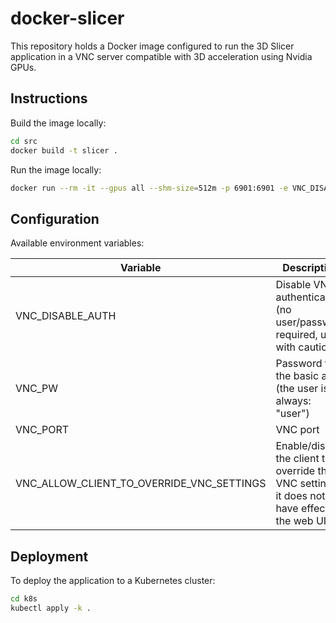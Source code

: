 # docker-slicer

This repository holds a Docker image configured to run the 3D Slicer application in a VNC server compatible with 3D acceleration using Nvidia GPUs.

## Instructions

Build the image locally:

```bash
cd src
docker build -t slicer . 
```

Run the image locally:

```bash
docker run --rm -it --gpus all --shm-size=512m -p 6901:6901 -e VNC_DISABLE_AUTH=true --user root slicer
```

## Configuration

Available environment variables:

| Variable                                  | Description                                                                                   | Default     |
|-------------------------------------------|-----------------------------------------------------------------------------------------------|-------------|
| VNC_DISABLE_AUTH                          | Disable VNC authentication (no user/password required, use with caution)                      | false       |
| VNC_PW                                    | Password for the basic auth (the user is always: "user")                                      | vncpassword |
| VNC_PORT                                  | VNC port                                                                                      | 6901        |
| VNC_ALLOW_CLIENT_TO_OVERRIDE_VNC_SETTINGS | Enable/disable the client to override the VNC settings, it does not have effect on the web UI | false       |

## Deployment

To deploy the application to a Kubernetes cluster:

```bash
cd k8s
kubectl apply -k .     
```
